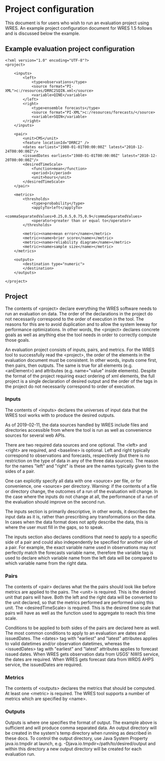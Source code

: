 # Project configuration

This document is for users who wish to run an evaluation project using WRES.
An example project configuration document for WRES 1.5 follows and is discussed
below the example.

## Example evaluation project configuration

    <?xml version="1.0" encoding="UTF-8"?>
    <project>

        <inputs>
            <left>
                <type>observations</type>
                <source format="PI-XML">c:/resources/DRRC2SQIN.xml</source>
                <variable>QINE</variable>
            </left>
            <right>
                <type>ensemble forecasts</type>
                <source format="PI-XML">c:/resources/forecasts/</source>
                <variable>SQIN</variable>
            </right>
        </inputs>

        <pair>
            <unit>CMS</unit>
            <feature locationId="DRRC2" />
            <dates earliest="1980-01-01T00:00:00Z" latest="2010-12-24T00:00:00Z"/>
            <issuedDates earliest="1980-01-01T00:00:00Z" latest="2010-12-20T00:00:00Z"/>
            <desiredTimeScale>
                <function>mean</function>
                <period>1</period>
                <unit>hours</unit>
            </desiredTimeScale>
        </pair>

        <metrics>
            <thresholds>
                <type>probability</type>
                <applyTo>left</applyTo>
                <commaSeparatedValues>0.25,0.5,0.75,0.9</commaSeparatedValues>
                <operator>greater than or equal to</operator>
            </thresholds>
 
            <metric><name>mean error</name></metric>
            <metric><name>brier score</name></metric>
            <metric><name>reliability diagram</name></metric>
            <metric><name>sample size</name></metric>
        </metrics>

        <outputs>
            <destination type="numeric">
            </destination>
        </outputs>

    </project>

## Project

The contents of &lt;project&gt; declare everything the WRES software needs to
run an evaluation on data. The order of the declarations in the project
do not necessarily correspond to the order of execution in the tool. The reasons
for this are to avoid duplication and to allow the system leeway for performance
optimizations. In other words, the &lt;project&gt; declares concrete goals as
well as anything else the tool needs in order to correctly compute those goals.

An evaluation project consists of inputs, pairs, and metrics. For the WRES tool
to successfully read the &lt;project&gt;, the order of the elements in the
evaluation document must be consistent. In other words, inputs come first, then
pairs, then outputs. The same is true for all elements (e.g. &lt;anElement&gt;)
and attributes (e.g. name="value" inside elements). Despite the format of the
project requiring exact ordering of xml elements, the full project is a single
declaration of desired output and the order of the tags in the project do not
necessarily correspond to order of execution.

### Inputs

The contents of &lt;inputs&gt; declares the universes of input data that the
WRES tool works with to produce the desired outputs.

As of 2019-02-11, the data sources handled by WRES include files and directories
accessible from where the tool is run as well as convenience sources for several
web APIs.

There are two required data sources and one optional. The &lt;left&gt; and
&lt;right&gt; are required, and &lt;baseline&gt; is optional. Left and right
typically correspond to observations and forecasts, respectively (but there is
no restriction on the type of data in any of the three data sources). The
reason for the names "left" and "right" is these are the names typically given
to the sides of a pair.

One can explicitly specify all data with one &lt;source&gt; per file, or for
convenience, one &lt;source&gt; per directory. Warning: if the contents of a
file or directory change, the outcomes of a run of the evaluation will change.
In the case where the inputs do not change at all, the performance of a run of
the evaluation should improve on the second run.

The inputs section is primarily descriptive, in other words, it describes the
input data as it is, rather than prescribing any transformations on the data.
In cases when the data format does not aptly describe the data, this is where
the user must fill in the gaps, so to speak.

The inputs section also declares conditions that need to apply to a specific
side of a pair and could also independently be specified for another side of a
pair. For example, the exact variable name used in observations may not
perfectly match the forecasts variable name, therefore the variable tag is used
to declare which variable name from the left data will be compared to which
variable name from the right data.

### Pairs

The contents of &lt;pair&gt; declares what the the pairs should look like before
metrics are applied to the pairs. The &lt;unit&gt; is required. This is the
desired unit that pairs will have. Both the left and the right data will be
converted to the unit declared, so that the metrics performed are performed
using this unit. The &lt;desiredTimeScale&gt; is required. This is the desired
time scale that pairs will have as well as the function used to aggregate to
reach this time scale.

Conditions to be applied to both sides of the pairs are declared here as well.
The most common conditions to apply to an evaluation are dates and issuedDates.
The &lt;dates&gt; tag with "earliest" and "latest" attributes applies to valid
datetimes and/or observation datetimes, whereas the &lt;issuedDates&gt; tag with
"earliest" and "latest" attributes applies to forecast issued dates. When WRES
gets observation data from USGS' NWIS service, the dates are required. When WRES
gets forecast data from WRDS AHPS service, the issuedDates are required.

### Metrics

The contents of &lt;outputs&gt; declares the metrics that should be computed. At
least one &lt;metric&gt; is required. The WRES tool supports a number of metrics
which are specified by &lt;name&gt;.

### Outputs

Outputs is where one specifies the format of output. The example above is
sufficient and will produce comma separated data. An output directory will be
created in the system's temp directory when running as described in these docs.
To control the output directory, use Java System Property java.io.tmpdir
at launch, e.g. -Djava.io.tmpdir=/path/to/desired/output and within this
directory a new output directory will be created for each evaluation run.
